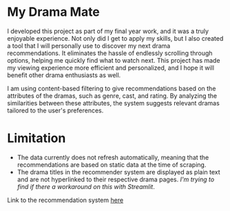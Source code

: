 # My Drama Mate

I developed this project as part of my final year work, and it was a truly enjoyable experience. Not only did I get to apply my skills, but I also created a tool that I will personally use to discover my next drama recommendations. It eliminates the hassle of endlessly scrolling through options, helping me quickly find what to watch next. This project has made my viewing experience more efficient and personalized, and I hope it will benefit other drama enthusiasts as well.

I am using content-based filtering to give recommendations based on the attributes of the dramas, such as genre, cast, and rating. By analyzing the similarities between these attributes, the system suggests relevant dramas tailored to the user's preferences.

# Limitation 

- The data currently does not refresh automatically, meaning that the recommendations are based on static data at the time of scraping.
- The drama titles in the recommender system are displayed as plain text and are not hyperlinked to their respective drama pages. *I'm trying to find if there a workaround on this with Streamlit*.

Link to the recommendation system [here](https://my-drama-mate-recommendation-81c08397e259.herokuapp.com/)
